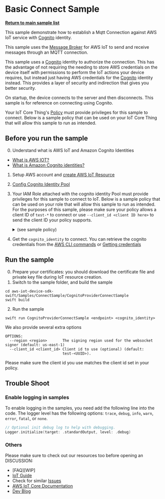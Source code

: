 # Basic Connect Sample

[**Return to main sample list**](./README.md)

This sample demonstrate how to establish a Mqtt Connection against AWS IoT service with [Cognito](https://aws.amazon.com/cognito/) identity.

This sample uses the
[Message Broker](https://docs.aws.amazon.com/iot/latest/developerguide/iot-message-broker.html)
for AWS IoT to send and receive messages through an MQTT connection.

This sample uses a [Cognito](https://aws.amazon.com/cognito/) identity to authorize the connection. This has the advantage of not requiring the needing to store AWS credentials on the device itself with permissions to perform the IoT actions your device requires, but instead just having AWS credentials for the [Cognito](https://aws.amazon.com/cognito/) identity instead. This provides a layer of security and indirection that gives you better security.

On startup, the device connects to the server and then disconnects. This sample is for reference on connecting using Cognito.

Your IoT Core Thing's [Policy](https://docs.aws.amazon.com/iot/latest/developerguide/iot-policies.html) must provide privileges for this sample to connect. Below is a sample policy that can be used on your IoT Core Thing that will allow this sample to run as intended.

## Before you run the sample

0. Understand what is AWS IoT and Amazon Cognito Identities 
- [What is AWS IOT?](https://docs.aws.amazon.com/iot/latest/developerguide/what-is-aws-iot.html)
- [What is Amazon Cognito identities?](https://docs.aws.amazon.com/iot/latest/developerguide/cognito-identities.html)

1. Setup AWS account and [create AWS IoT Resource](https://docs.aws.amazon.com/iot/latest/developerguide/create-iot-resources.html)

2. [Config Cognito Identity Pool](https://docs.aws.amazon.com/cognito/latest/developerguide/identity-pools.html#identity-pools-create)

3. Your IAM Role attached with the cognito identity Pool must provide privileges for this sample to connect to IoT. Below is a sample policy that can be used on your role that will allow this sample to run as intended.
For the purposes of this sample, please make sure your policy allows a client ID of `test-*` to connect or use `--client_id <client ID here>` to send the client ID your policy supports.
   <details>
    <summary>(see sample policy)</summary>
    <pre>
    {
      "Version": "2012-10-17",
      "Statement": [
        {
          "Effect": "Allow",
          "Action": [
            "iot:Connect"
          ],
          "Resource": [
            "arn:aws:iot:<b>region</b>:<b>account</b>:client/test-*"
          ]
        }
      ]
    }
    </pre>

    Replace with the following with the data from your AWS account:
    * `<region>`: The AWS IoT Core region where you created your AWS IoT Core thing you wish to use with this sample. For example `us-east-1`.
    * `<account>`: Your AWS IoT Core account ID. This is the set of numbers in the top right next to your AWS account name when using the AWS IoT Core website.

    Note that in a real application, you may want to avoid the use of wildcards in your ClientID or use them selectively. Please follow best practices when working with AWS on production applications using the SDK.

    </details>
  3. Get the `cognito_identity` to connect. You can retrieve the cognito credentials from the [AWS CLI commands](https://docs.aws.amazon.com/cli/latest/reference/cognito-idp/) or [Getting credentials](https://docs.aws.amazon.com/cognito/latest/developerguide/getting-credentials.html)

## Run the sample
0. Prepare your certificates: you should download the certificate file and private key file during IoT resource creation.
1. Switch to the sample folder, and build the sample
```
cd aws-iot-device-sdk-swift/Samples/ConnectSample/CognitoProviderConnectSample
swift build
```
2. Run the sample
```
swift run CognitoProviderConnectSample <endpoint> <cognito_identity>
```
We also provide several extra options
```
OPTIONS:
  --region <region>       The signing region used for the websocket signer (default: us-east-1)
  --client_id <client_id> Client id to use (optional) (default:
                          test-<UUID>).
``` 
Please make sure the client id you use matches the client id set in your policy. 

## Trouble Shoot
### Enable logging in samples

To enable logging in the samples, you need add the following line into the code. The logger level has the following options: `trace`, `debug`, `info`, `warn`, `error`, `fatal`, or `none`.
```swift
// Optional init debug log to help with debugging.
Logger.initialize(target: .standardOutput, level: .debug)
```

### Others
Please make sure to check out our resources too before opening an DISCUSSION:
* [FAQ][WIP]
* [IoT Guide](https://docs.aws.amazon.com/iot/latest/developerguide/what-is-aws-iot.html)
* Check for similar [Issues](https://github.com/aws/aws-iot-device-sdk-swift/issues)
* [AWS IoT Core Documentation](https://docs.aws.amazon.com/iot/)
* [Dev Blog](https://aws.amazon.com/blogs/?awsf.blog-master-iot=category-internet-of-things%23amazon-freertos%7Ccategory-internet-of-things%23aws-greengrass%7Ccategory-internet-of-things%23aws-iot-analytics%7Ccategory-internet-of-things%23aws-iot-button%7Ccategory-internet-of-things%23aws-iot-device-defender%7Ccategory-internet-of-things%23aws-iot-device-management%7Ccategory-internet-of-things%23aws-iot-platform)
